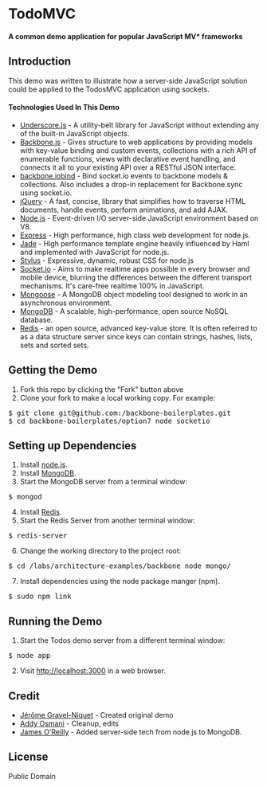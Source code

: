 # TodoMVC

#### A common demo application for popular JavaScript MV* frameworks

## Introduction

This demo was written to illustrate how a server-side JavaScript solution could be applied to the TodosMVC application using sockets.

#### Technologies Used In This Demo

- [Underscore.js](http://documentcloud.github.com/underscore/) - A utility-belt library for JavaScript without extending any of the built-in JavaScript objects.
- [Backbone.js](http://documentcloud.github.com/backbone/) - Gives structure to web applications by providing models with key-value binding and custom events, collections with a rich API of enumerable functions, views with declarative event handling, and connects it all to your existing API over a RESTful JSON interface.
- [backbone.iobind](https://github.com/logicalparadox/backbone.iobind) - Bind socket.io events to backbone models & collections. Also includes a drop-in replacement for Backbone.sync using socket.io.
- [jQuery](http://jquery.com/) - A fast, concise, library that simplifies how to traverse HTML documents, handle events, perform animations, and add AJAX.
- [Node.js](http://nodejs.org/) - Event-driven I/O server-side JavaScript environment based on V8.
- [Express](http://expressjs.com/) - High performance, high class web development for node.js.
- [Jade](http://jade-lang.com/) - High performance template engine heavily influenced by Haml and implemented with JavaScript for node.js.
- [Stylus](http://learnboost.github.com/stylus/) - Expressive, dynamic, robust CSS for node.js
- [Socket.io](http://socket.io/) - Aims to make realtime apps possible in every browser and mobile device, blurring the differences between the different transport mechanisms. It's care-free realtime 100% in JavaScript.
- [Mongoose](http://mongoosejs.com/) - A MongoDB object modeling tool designed to work in an asynchronous environment.
- [MongoDB](http://www.mongodb.org/) - A scalable, high-performance, open source NoSQL database.
- [Redis](http://redis.io/) - an open source, advanced key-value store. It is often referred to as a data structure server since keys can contain strings, hashes, lists, sets and sorted sets.

## Getting the Demo

1. Fork this repo by clicking the "Fork" button above
2. Clone your fork to make a local working copy.  For example:
<pre>
$ git clone git@github.com:<your_github_username>/backbone-boilerplates.git
$ cd backbone-boilerplates/option7_node_socketio
</pre>

## Setting up Dependencies

1. Install [node.js](http://nodejs.org/#download).
2. Install [MongoDB](http://www.mongodb.org/downloads).
3. Start the MongoDB server from a terminal window:
<pre>
$ mongod
</pre>
4. Install [Redis](http://redis.io/download).
5. Start the Redis Server from another terminal window:
<pre>
$ redis-server
</pre>
6. Change the working directory to the project root:
<pre>
$ cd <path to todosmvc directory>/labs/architecture-examples/backbone_node_mongo/
</pre>
7. Install dependencies using the node package manger (npm).
<pre>
$ sudo npm link
</pre>

## Running the Demo

1. Start the Todos demo server from a different terminal window:
<pre>
$ node app
</pre>
2. Visit [http://localhost:3000](http://localhost:3000) in a web browser.

## Credit

- [Jérôme Gravel-Niquet](http://jgn.me/) - Created original demo
- [Addy Osmani](http://addyosmani.com/) - Cleanup, edits
- [James O'Reilly](http://jamesor.com/) - Added server-side tech from node.js to MongoDB.

## License

Public Domain